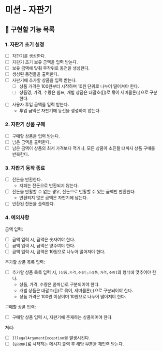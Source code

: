 # 미션 - 자판기

## :wrench: 구현할 기능 목록

### 1. 자판기 초기 설정
- [ ] 자판기를 생성한다.
- [ ] 자판기 초기 보유 금액을 입력 받는다.
- [ ] 보유 금액에 맞춰 무작위로 동전을 생성한다.
- [ ] 생성된 동전들을 출력한다.
- [ ] 자판기에 추가할 상품을 입력 받는다.
    - [ ] 상품 가격은 100원부터 시작하며 10원 단위로 나누어 떨어져야 한다.
    - [ ] 상품명, 가격, 수량은 쉼표, 개별 상품은 대괄호([])로 묶어 세미콜론(;)으로 구분한다.
- [ ] 사용자 투입 금액을 입력 받는다.
    - 투입 금액은 자판기에 동전을 생성하지 않는다.

### 2. 자판기 상품 구매
- [ ] 구매할 상품을 입력 받는다.
- [ ] 남은 금액을 출력한다.
- [ ] 남은 금액이 상품의 최저 가격보다 적거나, 모든 상품이 소진될 떄까지 상품 구매를 반복한다.

### 3. 자판기 동작 종료
- [ ] 잔돈을 반환한다.
    - 지폐는 잔돈으로 반환되지 않는다.
- [ ] 잔돈을 반활할 수 없는 경우, 잔돈으로 반활할 수 있는 금액만 반환한다.
    - 반환되지 않은 금액은 자판기에 남는다.
- [ ] 반환된 잔돈을 출력한다.

### 4. 예외사항
금액 입력:
- [ ] 금액 입력 시, 금액은 숫자여야 한다.
- [ ] 금액 입력 시, 금액은 양수여야 한다.
- [ ] 금액 입력 시, 금액은 10원으로 나누어 떨어져야 한다.

추가할 상품 목록 입력:
- [ ] 추가할 상품 목록 입력 시, `[상품,가격,수량];[상품,가격,수량]`의 형식에 맞추어야 한다.
    - 상품, 가격, 수량은 콤마(,)로 구분되어야 한다.
    - 개별 상품은 대괄호([])로 묶어, 세미콜론(;)으로 구분되어야 한다.
    - 상품 가격은 100원 이상이며 10원으로 나누어 떨어져야 한다.

구매할 상품 입력:
- [ ] 구매할 상품 입력 시, 자판기에 존재하는 상품이어야 한다.

처리:
- [ ] `IllegalArgumentException`을 발생시킨다.
- [ ] `[ERROR]`로 시작하는 메시지 출력 후 해당 부분을 재입력 받는다.
